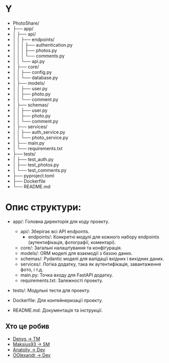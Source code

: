 # Y
* PhotoShare/
* ├── app/
* │   ├── api/
* │   │   ├── endpoints/
* │   │   │   ├── authentication.py
* │   │   │   ├── photos.py
* │   │   │   └── comments.py
* │   │   └── api.py
* │   ├── core/
* │   │   ├── config.py
* │   │   └── database.py
* │   ├── models/
* │   │   ├── user.py
* │   │   ├── photo.py
* │   │   └── comment.py
* │   ├── schemas/
* │   │   ├── user.py
* │   │   ├── photo.py
* │   │   └── comment.py
* │   ├── services/
* │   │   ├── auth_service.py
* │   │   └── photo_service.py
* │   ├── main.py
* │   └── requirements.txt
* ├── tests/
* │   ├── test_auth.py
* │   ├── test_photos.py
* │   └── test_comments.py
* ├── pyproject.toml
* ├── Dockerfile
* └── README.md



# Опис структури:

* app/: Головна директорія для коду проекту.
  * api/: Зберігає всі API endpoints.
    * endpoints/: Конкретні модулі для кожного набору endpoints (аутентифікація, фотографії, коментарі).
  * core/: Загальні налаштування та конфігурація.
  * models/: ORM моделі для взаємодії з базою даних.
  * schemas/: Pydantic моделі для валідації вхідних і вихідних даних.
  * services/: Логіка додатку, така як аутентифікація, завантаження фото, і т.д.
  * main.py: Точка входу для FastAPI додатку.
  * requirements.txt: Залежності проекту.
* tests/: Модульні тести для проекту.

* Dockerfile: Для контейнеризації проекту.
* README.md: Документація та інструкції.


## Хто це робив
* [Denys -> TM](https://github.com/DenysPhV)
* [Maksius93 -> SM](https://github.com/Maksius93)
* [Anatoliy -> Dev](https://github.com/anatoliysafonov)
* [OOlexandr -> Dev](https://github.com/OOlexandr)